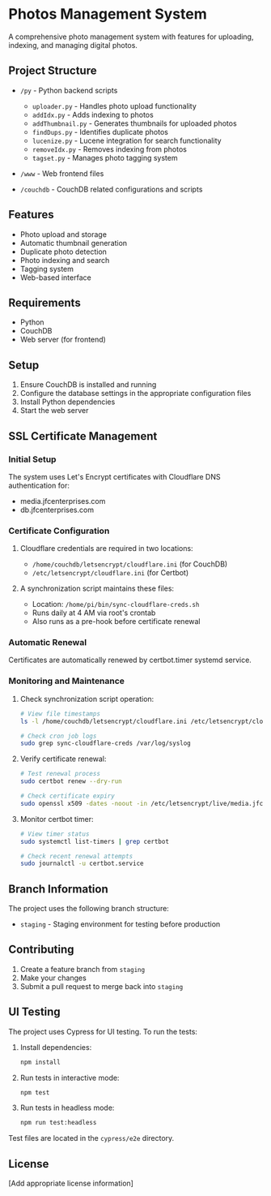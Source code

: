 # Photos Management System

A comprehensive photo management system with features for uploading, indexing, and managing digital photos.

## Project Structure

- `/py` - Python backend scripts
  - `uploader.py` - Handles photo upload functionality
  - `addIdx.py` - Adds indexing to photos
  - `addThumbnail.py` - Generates thumbnails for uploaded photos
  - `findDups.py` - Identifies duplicate photos
  - `lucenize.py` - Lucene integration for search functionality
  - `removeIdx.py` - Removes indexing from photos
  - `tagset.py` - Manages photo tagging system

- `/www` - Web frontend files
- `/couchdb` - CouchDB related configurations and scripts

## Features

- Photo upload and storage
- Automatic thumbnail generation
- Duplicate photo detection
- Photo indexing and search
- Tagging system
- Web-based interface

## Requirements

- Python
- CouchDB
- Web server (for frontend)

## Setup

1. Ensure CouchDB is installed and running
2. Configure the database settings in the appropriate configuration files
3. Install Python dependencies
4. Start the web server

## SSL Certificate Management

### Initial Setup

The system uses Let's Encrypt certificates with Cloudflare DNS authentication for:
- media.jfcenterprises.com
- db.jfcenterprises.com

### Certificate Configuration

1. Cloudflare credentials are required in two locations:
   - `/home/couchdb/letsencrypt/cloudflare.ini` (for CouchDB)
   - `/etc/letsencrypt/cloudflare.ini` (for Certbot)

2. A synchronization script maintains these files:
   - Location: `/home/pi/bin/sync-cloudflare-creds.sh`
   - Runs daily at 4 AM via root's crontab
   - Also runs as a pre-hook before certificate renewal

### Automatic Renewal

Certificates are automatically renewed by certbot.timer systemd service.

### Monitoring and Maintenance

1. Check synchronization script operation:
   ```bash
   # View file timestamps
   ls -l /home/couchdb/letsencrypt/cloudflare.ini /etc/letsencrypt/cloudflare.ini
   
   # Check cron job logs
   sudo grep sync-cloudflare-creds /var/log/syslog
   ```

2. Verify certificate renewal:
   ```bash
   # Test renewal process
   sudo certbot renew --dry-run
   
   # Check certificate expiry
   sudo openssl x509 -dates -noout -in /etc/letsencrypt/live/media.jfcenterprises.com/cert.pem
   ```

3. Monitor certbot timer:
   ```bash
   # View timer status
   sudo systemctl list-timers | grep certbot
   
   # Check recent renewal attempts
   sudo journalctl -u certbot.service
   ```

## Branch Information

The project uses the following branch structure:
- `staging` - Staging environment for testing before production

## Contributing

1. Create a feature branch from `staging`
2. Make your changes
3. Submit a pull request to merge back into `staging`

## UI Testing

The project uses Cypress for UI testing. To run the tests:

1. Install dependencies:
   ```bash
   npm install
   ```

2. Run tests in interactive mode:
   ```bash
   npm test
   ```

3. Run tests in headless mode:
   ```bash
   npm run test:headless
   ```

Test files are located in the `cypress/e2e` directory.

## License

[Add appropriate license information]
